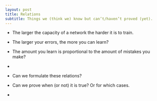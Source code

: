 ```yaml
---
layout: post
title: Relations
subtitle: Things we (think we) know but can’t/haven’t proved (yet).
---
```


* The larger the capacity of a network the harder it is to train.
* The larger your errors, the more you can learn?
* The amount you learn is proportional to the amount of mistakes you make?
* 


* Can we formulate these relations? 
* Can we prove when (or not) it is true? Or for which cases.
* 